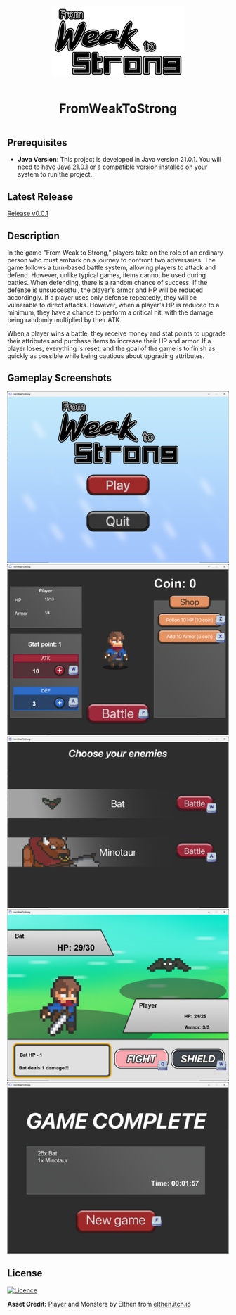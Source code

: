 <div align="center" style="display:grid;place-items:center;">
<p>
    <img width="300" src="https://github.com/nonnnz/OOP-Game-Final/blob/main/src/res/logo.png?sanitize=true" alt="logo">
</p>
<h1>FromWeakToStrong</h1>
</div>

## Prerequisites

- **Java Version**: This project is developed in Java version 21.0.1. You will need to have Java 21.0.1 or a compatible version installed on your system to run the project.

## Latest Release
[Release v0.0.1](https://github.com/nonnnz/OOP-Game-Final/releases/tag/v0.0.1)

## Description

In the game "From Weak to Strong," players take on the role of an ordinary person who must embark on a journey to confront two adversaries. The game follows a turn-based battle system, allowing players to attack and defend. However, unlike typical games, items cannot be used during battles. When defending, there is a random chance of success. If the defense is unsuccessful, the player's armor and HP will be reduced accordingly. If a player uses only defense repeatedly, they will be vulnerable to direct attacks. However, when a player's HP is reduced to a minimum, they have a chance to perform a critical hit, with the damage being randomly multiplied by their ATK.

When a player wins a battle, they receive money and stat points to upgrade their attributes and purchase items to increase their HP and armor. If a player loses, everything is reset, and the goal of the game is to finish as quickly as possible while being cautious about upgrading attributes.

## Gameplay Screenshots
![img1](screenshots/Screenshot1.png)
![img2](screenshots/Screenshot13.png)
![img3](screenshots/Screenshot3.png)
![img4](screenshots/Screenshot5.png)
![img5](screenshots/Screenshot15.png)

## License
[![Licence](https://img.shields.io/github/license/Ileriayo/markdown-badges?style=for-the-badge)](./LICENSE)


**Asset Credit:** Player and Monsters by Elthen from [elthen.itch.io](https://elthen.itch.io/)
